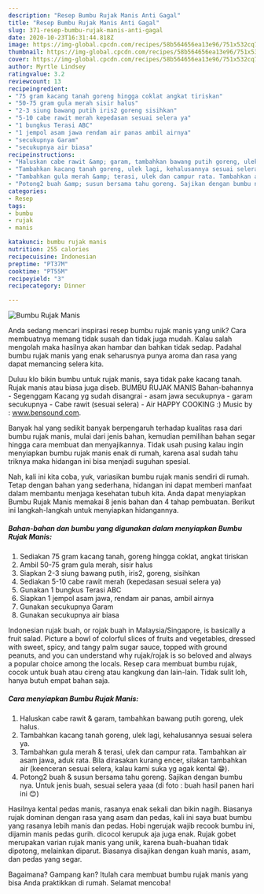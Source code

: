 ```yaml
---
description: "Resep Bumbu Rujak Manis Anti Gagal"
title: "Resep Bumbu Rujak Manis Anti Gagal"
slug: 371-resep-bumbu-rujak-manis-anti-gagal
date: 2020-10-23T16:31:44.818Z
image: https://img-global.cpcdn.com/recipes/58b564656ea13e96/751x532cq70/bumbu-rujak-manis-foto-resep-utama.jpg
thumbnail: https://img-global.cpcdn.com/recipes/58b564656ea13e96/751x532cq70/bumbu-rujak-manis-foto-resep-utama.jpg
cover: https://img-global.cpcdn.com/recipes/58b564656ea13e96/751x532cq70/bumbu-rujak-manis-foto-resep-utama.jpg
author: Myrtle Lindsey
ratingvalue: 3.2
reviewcount: 13
recipeingredient:
- "75 gram kacang tanah goreng hingga coklat angkat tiriskan"
- "50-75 gram gula merah sisir halus"
- "2-3 siung bawang putih iris2 goreng sisihkan"
- "5-10 cabe rawit merah kepedasan sesuai selera ya"
- "1 bungkus Terasi ABC"
- "1 jempol asam jawa rendam air panas ambil airnya"
- "secukupnya Garam"
- "secukupnya air biasa"
recipeinstructions:
- "Haluskan cabe rawit &amp; garam, tambahkan bawang putih goreng, ulek halus."
- "Tambahkan kacang tanah goreng, ulek lagi, kehalusannya sesuai selera ya."
- "Tambahkan gula merah &amp; terasi, ulek dan campur rata. Tambahkan air asam jawa, aduk rata. Bila dirasakan kurang encer, silakan tambahkan air (keenceran sesuai selera, kalau kami suka yg agak kental 😁)."
- "Potong2 buah &amp; susun bersama tahu goreng. Sajikan dengan bumbu nya. Untuk jenis buah, sesuai selera yaaa (di foto : buah hasil panen hari ini 😊)"
categories:
- Resep
tags:
- bumbu
- rujak
- manis

katakunci: bumbu rujak manis 
nutrition: 255 calories
recipecuisine: Indonesian
preptime: "PT37M"
cooktime: "PT55M"
recipeyield: "3"
recipecategory: Dinner

---
```



![Bumbu Rujak Manis](https://img-global.cpcdn.com/recipes/58b564656ea13e96/751x532cq70/bumbu-rujak-manis-foto-resep-utama.jpg)

Anda sedang mencari inspirasi resep bumbu rujak manis yang unik? Cara membuatnya memang tidak susah dan tidak juga mudah. Kalau salah mengolah maka hasilnya akan hambar dan bahkan tidak sedap. Padahal bumbu rujak manis yang enak seharusnya punya aroma dan rasa yang dapat memancing selera kita.

Duluu klo bikin bumbu untuk rujak manis, saya tidak pake kacang tanah. Rujak manis atau biasa juga diseb. BUMBU RUJAK MANIS Bahan-bahannya - Segenggam Kacang yg sudah disangrai - asam jawa secukupnya - garam secukupnya - Cabe rawit (sesuai selera) - Air HAPPY COOKING :) Music by : www.bensound.com.

Banyak hal yang sedikit banyak berpengaruh terhadap kualitas rasa dari bumbu rujak manis, mulai dari jenis bahan, kemudian pemilihan bahan segar hingga cara membuat dan menyajikannya. Tidak usah pusing kalau ingin menyiapkan bumbu rujak manis enak di rumah, karena asal sudah tahu triknya maka hidangan ini bisa menjadi suguhan spesial.


Nah, kali ini kita coba, yuk, variasikan bumbu rujak manis sendiri di rumah. Tetap dengan bahan yang sederhana, hidangan ini dapat memberi manfaat dalam membantu menjaga kesehatan tubuh kita. Anda dapat menyiapkan Bumbu Rujak Manis memakai 8 jenis bahan dan 4 tahap pembuatan. Berikut ini langkah-langkah untuk menyiapkan hidangannya.

<!--inarticleads1-->

##### Bahan-bahan dan bumbu yang digunakan dalam menyiapkan Bumbu Rujak Manis:

1. Sediakan 75 gram kacang tanah, goreng hingga coklat, angkat tiriskan
1. Ambil 50-75 gram gula merah, sisir halus
1. Siapkan 2-3 siung bawang putih, iris2, goreng, sisihkan
1. Sediakan 5-10 cabe rawit merah (kepedasan sesuai selera ya)
1. Gunakan 1 bungkus Terasi ABC
1. Siapkan 1 jempol asam jawa, rendam air panas, ambil airnya
1. Gunakan secukupnya Garam
1. Gunakan secukupnya air biasa


Indonesian rujak buah, or rojak buah in Malaysia/Singapore, is basically a fruit salad. Picture a bowl of colorful slices of fruits and vegetables, dressed with sweet, spicy, and tangy palm sugar sauce, topped with ground peanuts, and you can understand why rujak/rojak is so beloved and always a popular choice among the locals. Resep cara membuat bumbu rujak, cocok untuk buah atau cireng atau kangkung dan lain-lain. Tidak sulit loh, hanya butuh empat bahan saja. 

<!--inarticleads2-->

##### Cara menyiapkan Bumbu Rujak Manis:

1. Haluskan cabe rawit &amp; garam, tambahkan bawang putih goreng, ulek halus.
1. Tambahkan kacang tanah goreng, ulek lagi, kehalusannya sesuai selera ya.
1. Tambahkan gula merah &amp; terasi, ulek dan campur rata. Tambahkan air asam jawa, aduk rata. Bila dirasakan kurang encer, silakan tambahkan air (keenceran sesuai selera, kalau kami suka yg agak kental 😁).
1. Potong2 buah &amp; susun bersama tahu goreng. Sajikan dengan bumbu nya. Untuk jenis buah, sesuai selera yaaa (di foto : buah hasil panen hari ini 😊)


Hasilnya kental pedas manis, rasanya enak sekali dan bikin nagih. Biasanya rujak dominan dengan rasa yang asam dan pedas, kali ini saya buat bumbu yang rasanya lebih manis dan pedas. Hobi ngerujak wajib recook bumbu ini, dijamin manis pedas gurih. dicocol kerupuk aja juga enak. Rujak gobet merupakan varian rujak manis yang unik, karena buah-buahan tidak dipotong, melainkan diparut. Biasanya disajikan dengan kuah manis, asam, dan pedas yang segar. 

Bagaimana? Gampang kan? Itulah cara membuat bumbu rujak manis yang bisa Anda praktikkan di rumah. Selamat mencoba!
